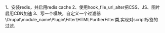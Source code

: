 1、安装redis，并启用redis cache
2、使用hook_file_url_alter把CSS、JS、图片启用CDN加速
3、写一个模块，自定义一个过滤器\Drupal\module_name\Plugin\Filter\HTMLPurifierFilter类,实现对script标签的过滤.

